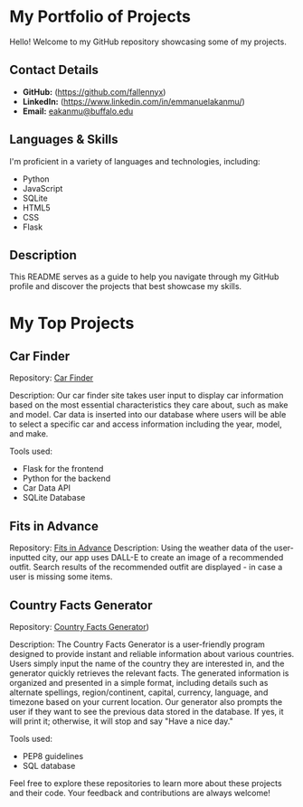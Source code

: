 # My Portfolio of Projects

Hello! Welcome to my GitHub repository showcasing some of my projects. 

## Contact Details

- **GitHub:** (https://github.com/fallennyx)
- **LinkedIn:** (https://www.linkedin.com/in/emmanuelakanmu/)
- **Email:** eakanmu@buffalo.edu
## Languages & Skills

I'm proficient in a variety of languages and technologies, including:

- Python
- JavaScript
- SQLite
- HTML5
- CSS
- Flask

## Description

This README serves as a guide to help you navigate through my GitHub profile and discover the projects that best showcase my skills.

# My Top Projects

## Car Finder

Repository: [Car Finder](https://github.com/fallennyx/Car-Finder)

Description: Our car finder site takes user input to display car information based on the most essential characteristics they care about, such as make and model. Car data is inserted into our database where users will be able to select a specific car and access information including the year, model, and make.

Tools used:
- Flask for the frontend
- Python for the backend
- Car Data API
- SQLite Database

## Fits in Advance

Repository: [Fits in Advance](https://github.com/fallennyx/Fits-in-Advance)
Description: Using the weather data of the user-inputted city, our app uses DALL-E to create an image of a recommended outfit. Search results of the recommended outfit are displayed - in case a user is missing some items.

## Country Facts Generator

Repository: [Country Facts Generator](https://github.com/fallennyx/CountryInfo))

Description: The Country Facts Generator is a user-friendly program designed to provide instant and reliable information about various countries. Users simply input the name of the country they are interested in, and the generator quickly retrieves the relevant facts. The generated information is organized and presented in a simple format, including details such as alternate spellings, region/continent, capital, currency, language, and timezone based on your current location. Our generator also prompts the user if they want to see the previous data stored in the database. If yes, it will print it; otherwise, it will stop and say "Have a nice day."

Tools used:
- PEP8 guidelines
- SQL database

Feel free to explore these repositories to learn more about these projects and their code. Your feedback and contributions are always welcome!

